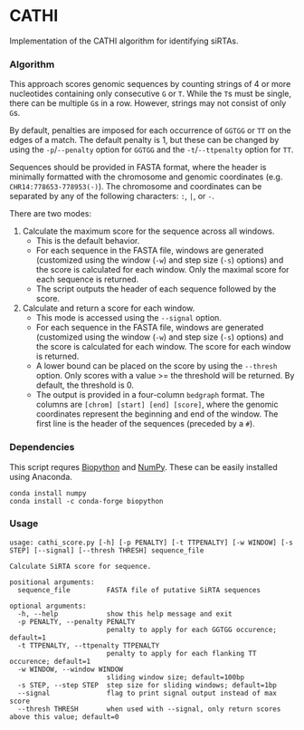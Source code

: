 # CATHI
Implementation of the CATHI algorithm for identifying siRTAs.

### Algorithm
This approach scores genomic sequences by counting strings of 4 or more nucleotides containing only consecutive `G` or `T`. While the `T`s must be single, there can be multiple `G`s in a row. However, strings may not consist of only `G`s. 

By default, penalties are imposed for each occurrence of `GGTGG` or `TT` on the edges of a match. The default penalty is 1, but these can be changed by using the `-p`/`--penalty` option for `GGTGG` and the `-t`/`--ttpenalty` option for `TT`.

Sequences should be provided in FASTA format, where the header is minimally formatted with the chromosome and genomic coordinates (e.g. `CHR14:778653-778953(-)`). The chromosome and coordinates can be separated by any of the following characters: `:`, `|`, or `-`.

There are two modes:
1. Calculate the maximum score for the sequence across all windows.
    - This is the default behavior. 
    - For each sequence in the FASTA file, windows are generated (customized using the window (`-w`) and step size (`-s`) options) and the score is calculated for each window. Only the maximal score for each sequence is returned.
    - The script outputs the header of each sequence followed by the score.
2. Calculate and return a score for each window.
    - This mode is accessed using the `--signal` option.
    - For each sequence in the FASTA file, windows are generated (customized using the window (`-w`) and step size (`-s`) options) and the score is calculated for each window. The score for each window is returned.
    - A lower bound can be placed on the score by using the `--thresh` option. Only scores with a value >= the threshold will be returned. By default, the threshold is 0.
    - The output is provided in a four-column `bedgraph` format. The columns are `[chrom] [start] [end] [score]`, where the genomic coordinates represent the beginning and end of the window. The first line is the header of the sequences (preceded by a `#`).

### Dependencies
This script requres [Biopython](https://biopython.org) and [NumPy](https://numpy.org). These can be easily installed using Anaconda.

```
conda install numpy
conda install -c conda-forge biopython
```

### Usage
```
usage: cathi_score.py [-h] [-p PENALTY] [-t TTPENALTY] [-w WINDOW] [-s STEP] [--signal] [--thresh THRESH] sequence_file

Calculate SiRTA score for sequence.

positional arguments:
  sequence_file         FASTA file of putative SiRTA sequences

optional arguments:
  -h, --help            show this help message and exit
  -p PENALTY, --penalty PENALTY
                        penalty to apply for each GGTGG occurence; default=1
  -t TTPENALTY, --ttpenalty TTPENALTY
                        penalty to apply for each flanking TT occurence; default=1
  -w WINDOW, --window WINDOW
                        sliding window size; default=100bp
  -s STEP, --step STEP  step size for sliding windows; default=1bp
  --signal              flag to print signal output instead of max score
  --thresh THRESH       when used with --signal, only return scores above this value; default=0
```
